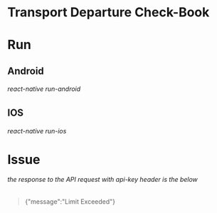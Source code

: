 # Transport Departure Check-Book

# Run 

## Android

######  react-native run-android

## IOS

######  react-native run-ios

# Issue

######  the response to the API request with api-key header is the below
> {"message":"Limit Exceeded"}
